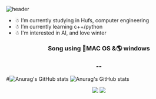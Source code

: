 ![header](https://capsule-render.vercel.app/api?type=waving&color=timeGradient&height=300&section=header&text=Song%20&fontSize=90)


- ☃ I’m currently studying in Hufs, computer engineering
- ☃ I’m currently learning c++/python
- ☃ I'm interested in AI, and love winter

<p>
<h3 align="center"> Song using 🍎MAC OS &🌎 windows</h3>
<h3 align="center"> -- </h3>

#![Anurag's GitHub stats](https://github-readme-stats.vercel.app/api?username=SongGaHyeon&show_icons=true&theme=radical)
![Anurag's GitHub stats](https://github-readme-stats.vercel.app/api?username=SongGaHyeon&show_icons=true&theme=radical)

</p>
<p align="center">
<img src="https://img.shields.io/badge/Python-3776AB?style=for-the-badge&logo=Python&logoColor=white"/></a>
<img src="https://img.shields.io/badge/C++-00599C?style=for-the-badge&logo=cpp&logoColor=white"/>  </a>





